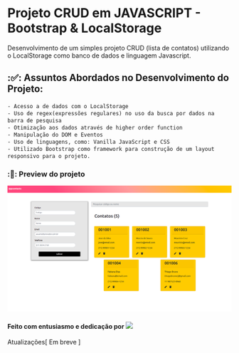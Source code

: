 # Projeto CRUD em JAVASCRIPT - Bootstrap & LocalStorage

Desenvolvimento de um simples projeto CRUD (lista de contatos) utilizando o LocalStorage como banco de dados e linguagem Javascript.


## ::white_check_mark:: Assuntos Abordados no Desenvolvimento do Projeto:

    - Acesso a de dados com o LocalStorage
    - Uso de regex(expressões regulares) no uso da busca por dados na barra de pesquisa
    - Otimização aos dados através de higher order function 
    - Manipulação do DOM e Eventos
    - Uso de linguagens, como: Vanilla JavaScript e CSS
    - Utilizado Bootstrap como framework para construção de um layout responsivo para o projeto.


### ::rocket:: Preview do projeto

![](img/contatosapp.png)


#### Feito com entusiasmo e dedicação por ![](https://www.linkedin.com/in/alessandradocouto) 

Atualizações[ Em breve ]
